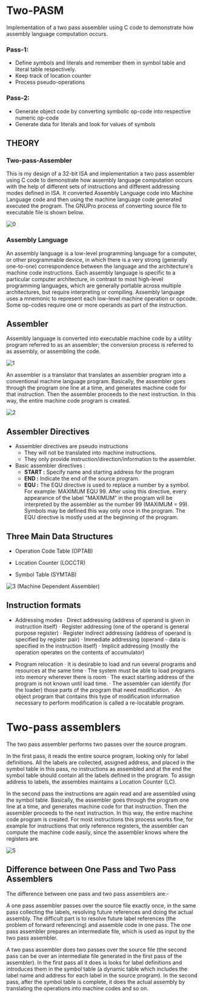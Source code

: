 # Two-PASM
Implementation of a two pass assembler using C code to demonstrate how assembly language computation occurs. 

### Pass-1: 
- Define symbols and literals and remember them in symbol table and literal table respectively.
- Keep track of location counter
- Process pseudo-operations

### Pass-2:
- Generate object code by converting symbolic op-code into respective numeric op-code
- Generate data for literals and look for values of symbols

## THEORY

### Two-pass-Assembler
This is my design of a 32-bit ISA and implementation a two pass assembler using C code to demonstrate how assembly language computation occurs with the help of different sets of instructions and different addressing modes defined in ISA. It converted Assembly Language code into Machine Language code and then using the machine language code generated executed the program. The GNUPro process of converting source file to executable file is shown below.

![0](http://i.imgur.com/BzQ3ybQ.gif)

### Assembly Language
An assembly language is a low-level programming language for a computer, or other programmable device, in which there is a very strong (generally one-to-one) correspondence between the language and the architecture's machine code instructions. Each assembly language is specific to a particular computer architecture, in contrast to most high-level programming languages, which are generally portable across multiple architectures, but require interpreting or compiling.
Assembly language uses a mnemonic to represent each low-level machine operation or opcode. Some op-codes require one or more operands as part of the instruction.

## Assembler
Assembly language is converted into executable machine code by a utility program referred to as an assembler; the conversion process is referred to as assembly, or assembling the code.

![1](http://i.imgur.com/HPjwJOQ.jpg)

An assembler is a translator that translates an assembler program into a conventional machine language program. Basically, the assembler goes through the program one line at a time, and generates machine code for that instruction. Then the assembler proceeds to the next instruction. In this way, the entire machine code program is created.

![2](http://i.imgur.com/Mqntp81.jpg)

## Assembler Directives
- Assembler directives are pseudo instructions
    - They will not be translated into machine instructions.
    - They only provide instruction/direction/information to the assembler.
- Basic assembler directives :
    -   **START :**  Specify name and starting address for the program
    -   **END :**    Indicate the end of the source program.
    -   **EQU :**   The EQU directive is used to replace a number by a symbol. For example:                                         MAXIMUM EQU 99.
After using this directive, every appearance of the label “MAXIMUM” in the program will be interpreted by the assembler as the number 99 (MAXIMUM = 99). Symbols may be defined this way only once in the program. The EQU directive is mostly used at the beginning of the program.

## Three Main Data Structures
- Operation Code Table (OPTAB)

- Location Counter (LOCCTR)

- Symbol Table (SYMTAB)

![3](http://i.imgur.com/NEINDaG.jpg)
(Machine Dependent Assembler)

## Instruction formats

- Addressing modes
·        Direct addressing (address of operand is given in instruction itself)
·        Register addressing (one of the operand is general purpose register)
·        Register indirect addressing (address of operand is specified by register pair)
·        Immediate addressing (operand  - data is specified in the instruction itself)
·       Implicit addressing (mostly the operation operates on the contents of accumulator)

- Program relocation
·        It is desirable to load and run several programs and resources at the same time
·        The system must be able to load programs into memory wherever there is room
·        The exact starting address of the program is not known until load time.
·        The assembler can identify (for the loader) those parts of the program that need modification.
·        An object program that contains this type of modification information necessary to perform modification is called a re-locatable program.


# Two-pass assemblers
The two pass assembler performs two passes over the source program. 

In the first pass, it reads the entire source program, looking only for label definitions. All the labels are collected, assigned address, and placed in the symbol table in this pass, no instructions as assembled and at the end the symbol table should contain all the labels defined in the program. To assign address to labels, the assembles maintains a Location Counter (LC).


In the second pass the instructions are again read and are assembled using the symbol table.
Basically, the assembler goes through the program one line at a time, and generates machine code for that instruction. Then the assembler proceeds to the next instruction. In this way, the entire machine code program is created. For most instructions this process works fine, for example for instructions that only reference registers, the assembler can compute the machine code easily, since the assembler knows where the registers are.

![5](http://i.imgur.com/XIway7g.jpg)

## Difference between One Pass and Two Pass Assemblers
The difference between one pass and two pass assemblers are:-

A one pass assembler passes over the source file exactly once, in the same pass collecting the labels, resolving future references and doing the actual assembly. The difficult part is to resolve future label references (the problem of forward referencing) and assemble code in one pass. The one pass assembler prepares an intermediate file, which is used as input by the two pass assembler.


A two pass assembler does two passes over the source file (the second pass can be over an intermediate file generated in the first pass of the assembler). In the first pass all it does is looks for label definitions and introduces them in the symbol table (a dynamic table which includes the label name and address for each label in the source program). In the second pass, after the symbol table is complete, it does the actual assembly by translating the operations into machine codes and so on.
